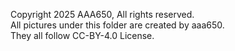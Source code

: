 Copyright 2025 AAA650, All rights reserved.  
All pictures under this folder are created by aaa650.  
They all follow CC-BY-4.0 License.  
